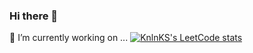 ### Hi there 👋

<!--
**Ahmetburhan/Ahmetburhan** is a ✨ _special_ ✨ repository because its `README.md` (this file) appears on your GitHub profile.

Here are some ideas to get you started:

- 🔭 I’m currently working on ...
- 🌱 I’m currently learning ...
- 👯 I’m looking to collaborate on ...
- 🤔 I’m looking for help with ...
- 💬 Ask me about ...
- 📫 How to reach me: ...
- 😄 Pronouns: ...
- ⚡ Fun fact: ...
-->
🔭 I’m currently working on ...
[![KnlnKS's LeetCode stats](https://leetcode-stats-six.vercel.app/?username=ahmetburhan&theme=dark)](https://github.com/KnlnKS/leetcode-stats)
